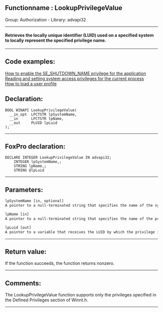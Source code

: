 <link rel="stylesheet" type="text/css" href="../../css/win32api.css">  
<link rel="stylesheet" href="https://cdnjs.cloudflare.com/ajax/libs/font-awesome/4.7.0/css/font-awesome.min.css">

## Functionname : LookupPrivilegeValue
Group: Authorization - Library: advapi32    
***  


#### Retrieves the locally unique identifier (LUID) used on a specified system to locally represent the specified privilege name.
***  


## Code examples:
[How to enable the SE_SHUTDOWN_NAME privilege for the application](../../samples/sample_552.md)  
[Reading and setting system access privileges for the current process](../../samples/sample_554.md)  
[How to load a user profile](../../samples/sample_602.md)  

## Declaration:
```foxpro  
BOOL WINAPI LookupPrivilegeValue(
  __in_opt  LPCTSTR lpSystemName,
  __in      LPCTSTR lpName,
  __out     PLUID lpLuid
);  
```  
***  


## FoxPro declaration:
```foxpro  
DECLARE INTEGER LookupPrivilegeValue IN advapi32;
	INTEGER lpSystemName,;
	STRING lpName,;
	STRING @lpLuid  
```  
***  


## Parameters:
```txt  
lpSystemName [in, optional]
A pointer to a null-terminated string that specifies the name of the system on which the privilege name is retrieved.

lpName [in]
A pointer to a null-terminated string that specifies the name of the privilege.

lpLuid [out]
A pointer to a variable that receives the LUID by which the privilege is known on the system specified by the lpSystemName parameter.  
```  
***  


## Return value:
If the function succeeds, the function returns nonzero.  
***  


## Comments:
The LookupPrivilegeValue function supports only the privileges specified in the Defined Privileges section of Winnt.h.  
  
***  

